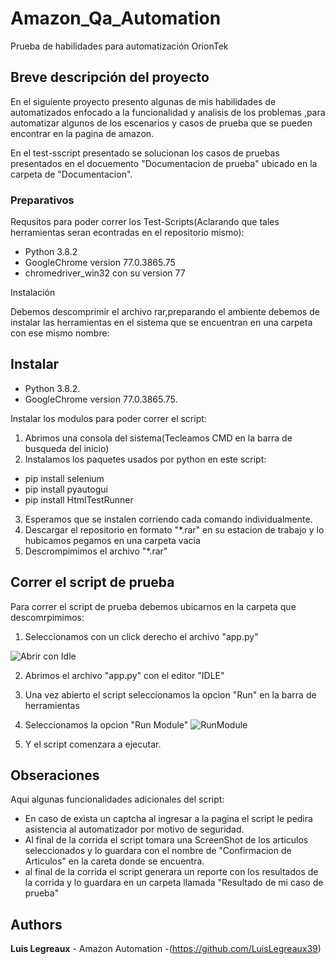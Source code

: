 # Amazon_Qa_Automation
Prueba de habilidades para automatización OrionTek

## Breve descripción del proyecto

En el siguiente proyecto presento algunas de mis habilidades de automatizados enfocado a la funcionalidad y analisis de los problemas ,para automatizar algunos de los escenarios y casos de prueba que se pueden encontrar en la pagina de amazon.

En el test-sscript presentado se solucionan los casos de pruebas presentados en el docuemento "Documentacion de prueba" ubicado en la carpeta de "Documentacion".

### Preparativos

Requsitos para poder correr los Test-Scripts(Aclarando que tales herramientas seran econtradas en el repositorio mismo):
  - Python 3.8.2
  - GoogleChrome version 77.0.3865.75
  - chromedriver_win32 con su version  77
  
Instalación

Debemos descomprimir el archivo rar,preparando el ambiente debemos de instalar las herramientas en el sistema que se encuentran en una carpeta con ese mismo nombre:

## Instalar
- Python 3.8.2.
- GoogleChrome version 77.0.3865.75.

Instalar los modulos para poder correr el script:
1. Abrimos una consola del sistema(Tecleamos CMD en la barra de busqueda del inicio)
2. Instalamos los paquetes usados por python en este script:
  - pip install selenium
  - pip install pyautogui
  - pip install HtmlTestRunner
3. Esperamos que se instalen corriendo cada comando individualmente.
4. Descargar el repositorio en formato "*.rar" en su estacion de trabajo y lo hubicamos pegamos en una carpeta vacia
5. Descrompimimos el archivo "*.rar"

## Correr el script de prueba

Para correr el script de prueba debemos ubicarnos en la carpeta que descomrpimimos:
1. Seleccionamos con un click derecho el archivo "app.py"

![Abrir con Idle](https://user-images.githubusercontent.com/59577641/83972364-03e98e00-a8e0-11ea-8ff3-14b241f75c45.PNG)

2. Abrimos el archivo "app.py" con el editor "IDLE"
3. Una vez abierto el script seleccionamos la opcion "Run" en la barra de herramientas
4. Seleccionamos la opcion "Run Module"
![RunModule](https://user-images.githubusercontent.com/59577641/83972367-0e0b8c80-a8e0-11ea-94e7-90952e7222e1.PNG)

5. Y el script comenzara a ejecutar.

## Obseraciones
Aqui algunas funcionalidades adicionales del script:

- En caso de exista un captcha al ingresar a la pagina el script le pedira asistencia al automatizador por motivo de seguridad.
- Al final de la corrida el script tomara una ScreenShot de los articulos seleccionados y lo guardara con el nombre de "Confirmacion de Articulos" en la careta donde se encuentra.
- al final de la corrida el script generara un reporte con los resultados de la corrida y lo guardara en un carpeta llamada "Resultado de mi caso de prueba"



## Authors

**Luis Legreaux** - Amazon Automation -(https://github.com/LuisLegreaux39)

